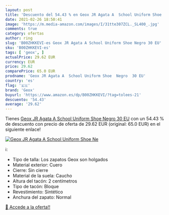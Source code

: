 ```yaml
---
layout: post
title: 'Descuento del 54.43 % en Geox JR Agata A  School Uniform Shoe  Ne'
date: 2021-02-26 18:50:41
image: 'https://m.media-amazon.com/images/I/31tte307ZCL._SL400_.jpg'
comments: true
category: ofertas
author: ring
slug: 'B00ZHKKEVI-es Geox JR Agata A School Uniform Shoe Negro 30 EU'
sku: 'B00ZHKKEVI-es'
tags: [ 'geox', ]
actualPrice: 29.62 EUR
currency: EUR
price: 29.62
comparePrice: 65.0 EUR
prodname: 'Geox JR Agata A  School Uniform Shoe  Negro  30 EU'
country: 'es'
flag: '🇪🇸'
brand: 'Geox'
buyurl: 'https://www.amazon.es/dp/B00ZHKKEVI/?tag=tolees-21'
descuento: '54.43'
average: '29.62'
---
```


Tienes [Geox JR Agata A  School Uniform Shoe  Negro  30 EU](https://www.amazon.es/dp/B00ZHKKEVI/?tag=tolees-21) con un 54.43 % de descuento con precio de oferta de 29.62 EUR (original: 65.0 EUR) en el siguiente enlace!

[![Geox JR Agata A  School Uniform Shoe  Ne](https://m.media-amazon.com/images/I/31tte307ZCL._SL400_.jpg)](https://www.amazon.es/dp/B00ZHKKEVI/?tag=tolees-21)

ℹ️:

- Tipo de talla: Los zapatos Geox son holgados
- Material exterior: Cuero
- Cierre: Sin cierre
- Material de la suela: Caucho
- Altura del tacón: 2 centímetros
- Tipo de tacón: Bloque
- Revestimiento: Sintético
- Anchura del zapato: Normal

[🛒 Accede a la oferta!!](https://www.amazon.es/dp/B00ZHKKEVI/?tag=tolees-21)
